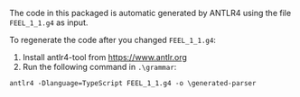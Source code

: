 The code in this packaged is automatic generated by ANTLR4 using the file `FEEL_1_1.g4` as input.

To regenerate the code after you changed `FEEL_1_1.g4`:

1. Install antlr4-tool from https://www.antlr.org
2. Run the following command in `.\grammar`:

`antlr4 -Dlanguage=TypeScript FEEL_1_1.g4 -o \generated-parser`
